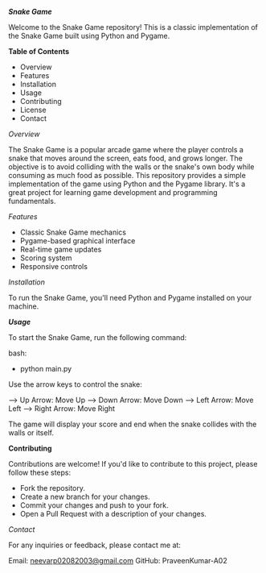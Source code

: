 *******Snake Game*******

Welcome to the Snake Game repository! 
This is a classic implementation of the Snake Game built using Python and Pygame.

**Table of Contents**

 * Overview
 * Features
 * Installation
 * Usage
 * Contributing
 * License
 * Contact


*Overview*

The Snake Game is a popular arcade game where the player controls a snake that moves around the screen, eats food, and grows longer. 
The objective is to avoid colliding with the walls or the snake's own body while consuming as much food as possible.
This repository provides a simple implementation of the game using Python and the Pygame library.
It's a great project for learning game development and programming fundamentals.

*Features*

 * Classic Snake Game mechanics
 * Pygame-based graphical interface
 * Real-time game updates
 * Scoring system
 * Responsive controls

*Installation*

To run the Snake Game, you'll need Python and Pygame installed on your machine. 


***Usage***

To start the Snake Game, run the following command:

bash:

 * python main.py


Use the arrow keys to control the snake:

 --> Up Arrow: Move Up
 --> Down Arrow: Move Down
 --> Left Arrow: Move Left
 --> Right Arrow: Move Right
 
The game will display your score and end when the snake collides with the walls or itself.

**Contributing**

Contributions are welcome! 
If you'd like to contribute to this project, please follow these steps:

 * Fork the repository.
 * Create a new branch for your changes.
 * Commit your changes and push to your fork.
 * Open a Pull Request with a description of your changes.

*Contact*

For any inquiries or feedback, please contact me at:

Email: neevarp02082003@gmail.com
GitHub: PraveenKumar-A02

